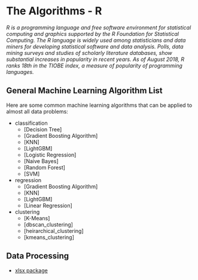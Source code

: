 # The Algorithms - R
*R is a programming language and free software environment for statistical computing and graphics supported by the R Foundation for Statistical Computing. The R language is widely used among statisticians and data miners for developing statistical software and data analysis. Polls, data mining surveys and studies of scholarly literature databases, show substantial increases in popularity in recent years. As of August 2018, R ranks 18th in the TIOBE index, a measure of popularity of programming languages.*

## General Machine Learning Algorithm List

Here are some common machine learning algorithms that can be applied to almost all data problems:

  - classification
    - [Decision Tree]
    - [Gradient Boosting Algorithm]
    - [KNN]
    - [LightGBM]
    - [Logistic Regression]
    - [Naive Bayes]
    - [Random Forest]
    - [SVM]
  - regression
    - [Gradient Boosting Algorithm]
    - [KNN]
    - [LightGBM]
    - [Linear Regression]
  - clustering
    - [K-Means]
    - [dbscan_clustering]
    - [heirarchical_clustering]
    - [kmeans_clustering]
  
  
  
  
## Data Processing
  - [xlsx package](https://github.com/TheAlgorithms/R/blob/master/data_processing.R)
